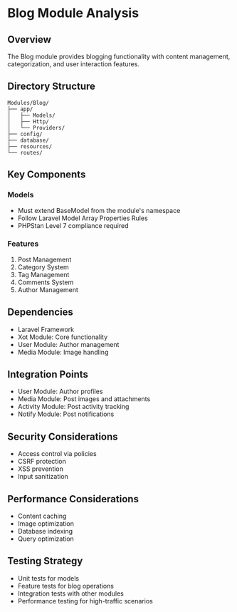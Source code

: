 # Blog Module Analysis

## Overview
The Blog module provides blogging functionality with content management, categorization, and user interaction features.

## Directory Structure
```
Modules/Blog/
├── app/
│   ├── Models/
│   ├── Http/
│   └── Providers/
├── config/
├── database/
├── resources/
└── routes/
```

## Key Components

### Models
- Must extend BaseModel from the module's namespace
- Follow Laravel Model Array Properties Rules
- PHPStan Level 7 compliance required

### Features
1. Post Management
2. Category System
3. Tag Management
4. Comments System
5. Author Management

## Dependencies
- Laravel Framework
- Xot Module: Core functionality
- User Module: Author management
- Media Module: Image handling

## Integration Points
- User Module: Author profiles
- Media Module: Post images and attachments
- Activity Module: Post activity tracking
- Notify Module: Post notifications

## Security Considerations
- Access control via policies
- CSRF protection
- XSS prevention
- Input sanitization

## Performance Considerations
- Content caching
- Image optimization
- Database indexing
- Query optimization

## Testing Strategy
- Unit tests for models
- Feature tests for blog operations
- Integration tests with other modules
- Performance testing for high-traffic scenarios
